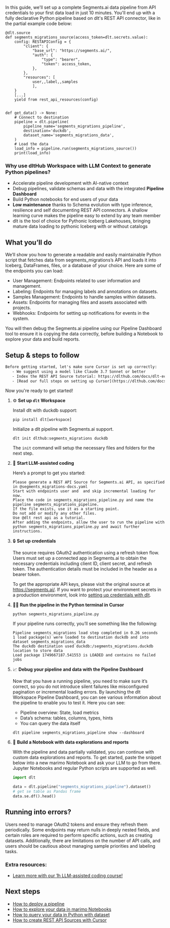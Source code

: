In this guide, we'll set up a complete Segments.ai data pipeline from API credentials to your first data load in just 10 minutes. You'll end up with a fully declarative Python pipeline based on dlt's REST API connector, like in the partial example code below:

```python-outcome
@dlt.source
def segments_migrations_source(access_token=dlt.secrets.value):
    config: RESTAPIConfig = {
        "client": {
            "base_url": "https://segments.ai/",
            "auth": {
                "type": "bearer",
                "token": access_token,
            },
        },
        "resources": [
            user,,label,,samples
            ],
    }
    [...]
    yield from rest_api_resources(config)


def get_data() -> None:
    # Connect to destination
    pipeline = dlt.pipeline(
        pipeline_name='segments_migrations_pipeline',
        destination='duckdb',
        dataset_name='segments_migrations_data', 
    )
    # Load the data
    load_info = pipeline.run(segments_migrations_source())
    print(load_info) 
```

### Why use dltHub Workspace with LLM Context to generate Python pipelines?

- Accelerate pipeline development with AI-native context
- Debug pipelines, validate schemas and data with the integrated **Pipeline Dashboard**
- Build Python notebooks for end users of your data
- **Low maintenance** thanks to Schema evolution with type inference, resilience and self documenting REST API connectors. A shallow learning curve makes the pipeline easy to extend by any team member
- dlt is the tool of choice for Pythonic Iceberg Lakehouses, bringing mature data loading to pythonic Iceberg with or without catalogs

## What you’ll do

We’ll show you how to generate a readable and easily maintainable Python script that fetches data from segments_migrations’s API and loads it into Iceberg, DataFrames, files, or a database of your choice. Here are some of the endpoints you can load:

- User Management: Endpoints related to user information and management.
- Labeling: Endpoints for managing labels and annotations on datasets.
- Samples Management: Endpoints to handle samples within datasets.
- Assets: Endpoints for managing files and assets associated with projects.
- Webhooks: Endpoints for setting up notifications for events in the system.

You will then debug the Segments.ai pipeline using our Pipeline Dashboard tool to ensure it is copying the data correctly, before building a Notebook to explore your data and build reports.

## Setup & steps to follow

```default
Before getting started, let's make sure Cursor is set up correctly:
   - We suggest using a model like Claude 3.7 Sonnet or better
   - Index the REST API Source tutorial: https://dlthub.com/docs/dlt-ecosystem/verified-sources/rest_api/ and add it to context as **@dlt rest api**
   - [Read our full steps on setting up Cursor](https://dlthub.com/docs/dlt-ecosystem/llm-tooling/cursor-restapi#23-configuring-cursor-with-documentation)
```

Now you're ready to get started!

1. ⚙️ **Set up `dlt` Workspace**
    
    Install dlt with duckdb support:
    ```shell
    pip install dlt[workspace]
    ```

    Initialize a dlt pipeline with Segments.ai support.
    ```shell
    dlt init dlthub:segments_migrations duckdb
    ```

    The `init` command will setup the necessary files and folders for the next step.
    
2. 🤠 **Start LLM-assisted coding**
    
    Here’s a prompt to get you started:
    
    ```prompt
    Please generate a REST API Source for Segments.ai API, as specified in @segments_migrations-docs.yaml 
    Start with endpoints user and  and skip incremental loading for now. 
    Place the code in segments_migrations_pipeline.py and name the pipeline segments_migrations_pipeline. 
    If the file exists, use it as a starting point. 
    Do not add or modify any other files. 
    Use @dlt rest api as a tutorial. 
    After adding the endpoints, allow the user to run the pipeline with python segments_migrations_pipeline.py and await further instructions.
    ```

    
3. 🔒 **Set up credentials** 
    
    The source requires OAuth2 authentication using a refresh token flow. Users must set up a connected app in Segments.ai to obtain the necessary credentials including client ID, client secret, and refresh token. The authentication details must be included in the header as a bearer token.
    
    To get the appropriate API keys, please visit the original source at https://segments.ai/.
    If you want to protect your environment secrets in a production environment, look into [setting up credentials with dlt](https://dlthub.com/docs/walkthroughs/add_credentials).
    
4. 🏃‍♀️ **Run the pipeline in the Python terminal in Cursor**
    
    ```shell
    python segments_migrations_pipeline.py
    ```
    
    If your pipeline runs correctly, you’ll see something like the following:
    
    ```shell
    Pipeline segments_migrations load step completed in 0.26 seconds
    1 load package(s) were loaded to destination duckdb and into dataset segments_migrations_data
    The duckdb destination used duckdb:/segments_migrations.duckdb location to store data
    Load package 1749667187.541553 is LOADED and contains no failed jobs
    ```
    
5. 📈 **Debug your pipeline and data with the Pipeline Dashboard**

    Now that you have a running pipeline, you need to make sure it’s correct, so you do not introduce silent failures like misconfigured pagination or incremental loading errors. By launching the dlt Workspace Pipeline Dashboard, you can see various information about the pipeline to enable you to test it. Here you can see:
    - Pipeline overview: State, load metrics
    - Data’s schema: tables, columns, types, hints
    - You can query the data itself
    
    ```shell
    dlt pipeline segments_migrations_pipeline show --dashboard
    ```
    
6. 🐍 **Build a Notebook with data explorations and reports**

    With the pipeline and data partially validated, you can continue with custom data explorations and reports. To get started, paste the snippet below into a new marimo Notebook and ask your LLM to go from there. Jupyter Notebooks and regular Python scripts are supported as well.

    
    ```python
    import dlt

   data = dlt.pipeline("segments_migrations_pipeline").dataset()
   # get se table as Pandas frame
   data.se.df().head()
    ```

## Running into errors?

Users need to manage OAuth2 tokens and ensure they refresh them periodically. Some endpoints may return nulls in deeply nested fields, and certain roles are required to perform specific actions, such as creating datasets. Additionally, there are limitations on the number of API calls, and users should be cautious about managing sample priorities and labeling tasks.

### Extra resources:

- [Learn more with our 1h LLM-assisted coding course!](https://www.youtube.com/watch?v=GGid70rnJuM)

## Next steps

- [How to deploy a pipeline](https://dlthub.com/docs/walkthroughs/deploy-a-pipeline)
- [How to explore your data in marimo Notebooks](https://dlthub.com/docs/general-usage/dataset-access/marimo)
- [How to query your data in Python with dataset](https://dlthub.com/docs/general-usage/dataset-access/dataset)
- [How to create REST API Sources with Cursor](https://dlthub.com/docs/dlt-ecosystem/llm-tooling/cursor-restapi)